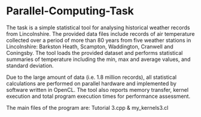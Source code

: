 # Parallel-Computing-Task

The task is a simple statistical tool for analysing historical weather records from Lincolnshire. 
The provided data files include records of air temperature collected over a period of more than 80 years from five weather stations in Lincolnshire:
Barkston Heath, Scampton, Waddington, Cranwell and Coningsby. The tool loads the provided dataset and performs statistical summaries of temperature
including the min, max and average values, and standard deviation. 

Due to the large amount of data (i.e. 1.8 million records), all statistical calculations are performed on parallel hardware and implemented by software written in OpenCL. The tool also reports memory transfer, kernel execution and total program execution times for performance assessment.

The main files of the program are: Tutorial 3.cpp & my_kernels3.cl
